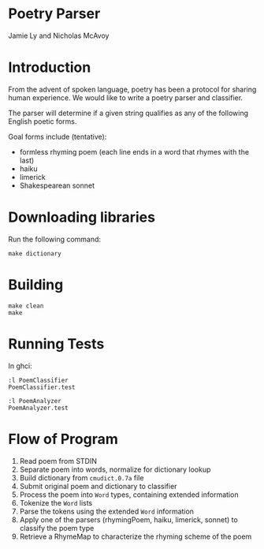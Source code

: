 # Poetry Parser

Jamie Ly <jamiely> and Nicholas McAvoy <mcavoyna>

# Introduction

From the advent of spoken language, poetry has been a protocol for sharing human experience. We would like to write a poetry parser and classifier.

The parser will determine if a given string qualifies as any of the following English poetic forms.

Goal forms include (tentative):
- formless rhyming poem (each line ends in a word that rhymes with the last)
- haiku
- limerick
- Shakespearean sonnet

# Downloading libraries

Run the following command:

    make dictionary

# Building

    make clean
    make

# Running Tests

In ghci:

    :l PoemClassifier
    PoemClassifier.test

    :l PoemAnalyzer
    PoemAnalyzer.test

# Flow of Program

1. Read poem from STDIN
2. Separate poem into words, normalize for dictionary lookup
3. Build dictionary from `cmudict.0.7a` file
4. Submit original poem and dictionary to classifier
5. Process the poem into `Word` types, containing extended information
6. Tokenize the `Word` lists
7. Parse the tokens using the extended `Word` information
8. Apply one of the parsers (rhymingPoem, haiku, limerick, sonnet) to classify the poem type
9. Retrieve a RhymeMap to characterize the rhyming scheme of the poem


